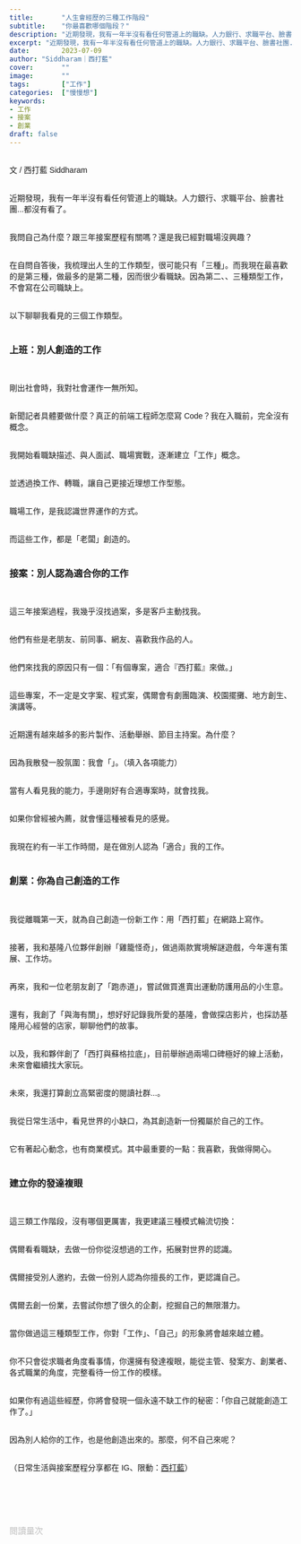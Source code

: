 ```yaml
---
title:       "人生會經歷的三種工作階段"
subtitle:    "你最喜歡哪個階段？"
description: "近期發現，我有一年半沒有看任何管道上的職缺。人力銀行、求職平台、臉書社團...都沒有看了..."
excerpt: "近期發現，我有一年半沒有看任何管道上的職缺。人力銀行、求職平台、臉書社團...都沒有看了..."
date:        2023-07-09
author: "Siddharam｜西打藍"
cover:       ""
image:       ""
tags:        ["工作"]
categories:  ["慢慢想"]
keywords:
- 工作
- 接案
- 創業
draft: false
---
```


<article style="font-family: 'Noto Sans TC', '微軟正黑體', sans-serif; font-weight: 300;">

<br>文 / 西打藍 Siddharam<br><br>

近期發現，我有一年半沒有看任何管道上的職缺。人力銀行、求職平台、臉書社團...都沒有看了。<br><br>

我問自己為什麼？跟三年接案歷程有關嗎？還是我已經對職場沒興趣？<br><br>

在自問自答後，我梳理出人生的工作類型，很可能只有「三種」。而我現在最喜歡的是第三種，做最多的是第二種，因而很少看職缺。因為第二、、三種類型工作，不會寫在公司職缺上。<br><br>

以下聊聊我看見的三個工作類型。<br><br>


<h3 class="article-h1-color">上班：別人創造的工作</h3><br>

剛出社會時，我對社會運作一無所知。<br><br>

新聞記者具體要做什麼？真正的前端工程師怎麼寫 Code？我在入職前，完全沒有概念。<br><br>

我開始看職缺描述、與人面試、職場實戰，逐漸建立「工作」概念。<br><br>

並透過換工作、轉職，讓自己更接近理想工作型態。<br><br>

職場工作，是我認識世界運作的方式。<br><br>

而這些工作，都是「老闆」創造的。<br><br>


<h3 class="article-h1-color">接案：別人認為適合你的工作</h3><br>

這三年接案過程，我幾乎沒找過案，多是客戶主動找我。<br><br>

他們有些是老朋友、前同事、網友、喜歡我作品的人。<br><br>

他們來找我的原因只有一個：「有個專案，適合『西打藍』來做。」<br><br>

這些專案，不一定是文字案、程式案，偶爾會有劇團臨演、校園擺攤、地方創生、演講等。<br><br>

近期還有越來越多的影片製作、活動舉辦、節目主持案。為什麼？<br><br>

因為我散發一股氛圍：我會「」。（填入各項能力）<br><br>

當有人看見我的能力，手邊剛好有合適專案時，就會找我。<br><br>

如果你曾經被內薦，就會懂這種被看見的感覺。<br><br>

我現在約有一半工作時間，是在做別人認為「適合」我的工作。<br><br>


<h3 class="article-h1-color">創業：你為自己創造的工作</h3><br>

我從離職第一天，就為自己創造一份新工作：用「西打藍」在網路上寫作。<br><br>

接著，我和基隆八位夥伴創辦「雞籠怪奇」，做過兩款實境解謎遊戲，今年還有策展、工作坊。<br><br>

再來，我和一位老朋友創了「跑赤道」，嘗試做買進賣出運動防護用品的小生意。<br><br>

還有，我創了「與海有關」，想好好記錄我所愛的基隆，會做探店影片，也採訪基隆用心經營的店家，聊聊他們的故事。<br><br>

以及，我和夥伴創了「西打與蘇格拉底」，目前舉辦過兩場口碑極好的線上活動，未來會繼續找大家玩。<br><br>

未來，我還打算創立高緊密度的閱讀社群...。<br><br>

我從日常生活中，看見世界的小缺口，為其創造新一份獨屬於自己的工作。<br><br>

它有著起心動念，也有商業模式。其中最重要的一點：我喜歡，我做得開心。<br><br>


<h3 class="article-h1-color">建立你的發達複眼</h3><br>

這三類工作階段，沒有哪個更厲害，我更建議三種模式輪流切換：<br><br>

偶爾看看職缺，去做一份你從沒想過的工作，拓展對世界的認識。<br><br>

偶爾接受別人邀約，去做一份別人認為你擅長的工作，更認識自己。<br><br>

偶爾去創一份業，去嘗試你想了很久的企劃，挖掘自己的無限潛力。<br><br>

當你做過這三種類型工作，你對「工作」、「自己」的形象將會越來越立體。<br><br>

你不只會從求職者角度看事情，你還擁有發達複眼，能從主管、發案方、創業者、各式職業的角度，完整看待一份工作的模樣。<br><br>

如果你有過這些經歷，你將會發現一個永遠不缺工作的秘密：「你自己就能創造工作了。」<br><br>

因為別人給你的工作，也是他創造出來的。那麼，何不自己來呢？<br><br>





（日常生活與接案歷程分享都在 IG、限動：<a href="https://www.instagram.com/sidd.blue/" target="_blank">西打藍</a>）<br><br>

<!-- <h3 class="article-h1-color"></h3><br> -->

<br><br><br>

</article>

<div style="color: #bfbfbf; font-size: 15px;" id="busuanzi_container_page_pv">
  閱讀量<span id="busuanzi_value_page_pv"></span>次
</div>

<script src="../../js/post.js"></script>
